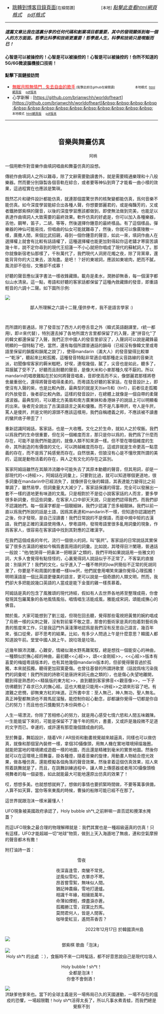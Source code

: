 - [<font size=3>跳轉到博客目錄頁面</font>](../../../tableOfContent.md)[<font size=2>在線閱讀</font>]&nbsp;&nbsp; &nbsp; &nbsp; &nbsp; &nbsp; &nbsp; &nbsp; &nbsp; &nbsp;&nbsp; &nbsp;  <font size=2> [本地] </font><font size=3>[*_點擊此查看html網頁格式_*](../../../tableOfContent.html)&nbsp; &nbsp; [*_pdf格式_*](../../../tableOfContent.md.pdf)</font>
****

##### *_這篇文章比我在這裏分享的任何代碼和創業項目都重要，其中的發現關係到每一個人的方方面面。哲學比科學和技術更重要！哲學是人生，科學和技術只是喫飯而已！_*

#### 心智是可以被操控的！心智是可以被操控的！心智是可以被操控的！你所不知道的5G/6G微波腦機接口技術！ 

#### 點擊下面鏈接訪問
- [<font color=red>無眠月照無情門 . 失去自由的歌手</font>](https://github.com/brianwchh/worldofheart/blob/main/md_and_html/%E7%84%A1%E7%9C%A0%E6%9C%88%E7%85%A7%E7%84%A1%E6%83%85%E9%96%80.md)<font size=1> [點擊此前往github在線閱讀]</font> &nbsp;&nbsp;&nbsp;&nbsp;&nbsp;&nbsp;&nbsp;&nbsp;&nbsp;&nbsp;&nbsp;&nbsp;&nbsp;&nbsp;&nbsp; <font size=1>本地模式 &nbsp;[html網頁版](../../../md_and_html/無眠月照無情門.html) &nbsp;&nbsp;&nbsp; [pdf版本](../../../md_and_html/無眠月照無情門.md.pdf) </font>
- 心学新解 : [https://github.com/brianwchh/worldofheart](https://github.com/brianwchh/worldofheart)&nbsp;&nbsp;&nbsp;&nbsp;&nbsp;&nbsp;&nbsp;&nbsp;&nbsp;&nbsp;&nbsp;&nbsp;&nbsp;&nbsp;&nbsp; <font size=1>本地模式 &nbsp;[html網頁版](../../../md_and_html/心學新解.html) &nbsp;&nbsp;&nbsp; [pdf版本](../../../md_and_html/心學新解.md.pdf) </font>

****

</br>

****<p align="center" style="font-size: 22px;">音樂與舞臺仿真</p>****

<p align="center" style="font-size: small;">&nbsp;&nbsp;&nbsp;&nbsp;&nbsp;&nbsp;&nbsp;&nbsp;&nbsp;&nbsp;&nbsp;&nbsp;&nbsp;&nbsp;&nbsp;&nbsp;&nbsp;&nbsp;&nbsp;&nbsp; 阿柄</p>


一個用軟件對音樂作曲填詞唱曲和舞臺仿真的設想。  

傳統作曲填詞人之所以難尋，除了文辭需要勤讀書外，就是需要精通樂理和十八般樂器。然而要分別錄製各個音軌在綜合，或者要等神仙到齊了才能看一曲小樣的效果，這過程實在也應該是繁瑣。   

既然芯片和硬件設計都能仿真，就連那個震驚世界的核聚變都能仿真，爲何音樂不能仿真。如今深度學習能綜合出各種人聲，你想要鄧麗君的，或是梅豔芳的，又或者鐵肺鄧紫棋的聲音，以後的深度學習應該都做到，即使無法做到完美，也能足以表達作曲填詞人大致需要的最終效果。軟件仿真的好處是，你可以加入各種樂器，吉他，鋼琴，笛子，二胡，等等，然後選擇你鍾意的最終樣品。有了這個樣品，彈樂器的神仙可能易找，但唱曲的仙女可能就難尋了，然後，你就可以像廣陵散一樣，廣撒人間，來個比武招親，尋到一個你鍾意的聲音，如此一來，填詞作曲人在選擇權上就會有比較有話語權了，這種選擇權也能更加對得起你這老鏽才寒窗苦讀幾十年，說不定你尋到的現代王招蓮一不小心就把你唱成了現代的蘇軾詞人了。那你就像新宿老仙那樣了，千秋萬代了，我們現代人洞房花燭之夜，除了背黨章，還能背背你的大江東去，浪淘盡。是吧！？好的東坡詞，應該如東坡肉，肥而不膩，風流卻不低俗，文雅卻不成寡！   

好聽的聲音應似漢字書法一樣收鋒藏鋒。載舟是柔水，潤肺卻無香，每一個漢字都似山水清泉。這一點，粵語和好聽的客家話都保留了這種內斂藏鋒的發音，即重語輕音的六調十二聲。如下圖所示例:

<!-- image area, flex to make it center,it may not work for github, for html and pdf rendering only -->
<div align="center" style="page-break-inside: avoid;"> <!-- pictureWrapper_div add this only to make the bendan github understand -->

<div class="ImageWrapperFlex">

<div class="FlexSide"></div>



<image class="FlexImage"  src='./images/六調九聲.png'/>


<div class="FlexSide"></div>

</div>

</div> <!-- end pictureWrapper_div -->

<p align="center"> 鄙人所理解之六調十二聲,僅供參考，我不是語言學家 :) </p>
</br>

而所謂的普通話，除了發音加了西方人的卷舌音之外（韓式英語翻譯里，r統一都用l，即ㄹ來代替），特別還去掉了各地所謂方言里都保留了的入聲，連"拼音化"了的韓文都還保留了入聲，我們正宗中國人的發音里卻沒了，入聲詞可以說是藏鋒最明顯的一個特點了吧，當然，還有每個所謂普通話的韻母（已經沒有像韓文里或粵語里保留的韻腹和韻尾之說了），使得mandarin（滿大人）的發音變得比較單一“乾淨”，聽起來比較孤獨，這種發音特點非常適合唱那種走尖音路線的音樂流派，初聞像喫客家的耨米糍粑，好喫，連喫幾個，膩了，尖音也是如此，聽多了，耳膜膩了受不了。好聽而且耐聽的聲音，是像大米和小麥那種久喫不厭的。所以mandarin的唱歌難點在於如何將聲音唱柔，音即使高而不尖，像鄧麗君那樣將卷舍嚴重弱化，還得將聲音唱得柔柔的。而粵語及好聽的客家話，在發音設計上，即使沒有入聲的紫，也是比較內斂，最典型的就是天(tian1)和（tin1），前者往走孤獨的外放發音，後者卻比較內斂。這樣的發音設計，在總體上就像是一個自帶的柔聲濾波器。最典型的，可以聽北方美眉和南方廣東妹和香港妹子的說話上可以明顯看的出來。後者完全說出了古漢語語言之美和優雅。而不是凡事帶屄，夸人是牛屄，罵人是傻屄，屄是文明的源頭不應該這樣用，我們自稱禮義之邦，不應該被不讀書的蠻屄痞子帶歪了！

重新認識阿姆話，客家話，也是一大收穫。文化之於生命，就如人之於喫飯。我們以爲我們的生命很重要，但在另一個維度而言，那只是你以爲的，我們爲了什麼而存在，可能不是我們所能選的，就像人類不知來源一樣。但不管在哪個維度的生命，其所創造的有價值的文化，可以跨越維度而存在。這或許就是生命更高一點意義的存在，而不是爲了純感覺而存在。自然很美，但狼沒有心是不懂欣賞所謂的美的，這就是動物活着的存在，與人之有文化的存在之區別。    

客家阿姆話雖然在其顛沛流離中可能失去了其原本動聽的聲音，但其用詞，卻是一部現代的<<詩經>>，阿姆話在詞彙上，只要對比過，就可以知道哪個更道地，很多詞彙在mandarin中已經消失了，就像拼音化後的韓語，其表達能力變得比之前單調了，雖然易學，但詞彙量大大減少了。客家話保護的得當，完全可以發展出一套不一樣的道地更有味道的文風。只是相對於不是從小說客家話的人而言，要多學很多新詞彙，但這些詞彙，在客家人口中卻天天說，只是她們認得我們，而我們卻不認識她們。每一個漢字都是一個靚細妹，我們少認識了恁多細靚妹。我們以前一直以爲我們所說的話是土語，因爲其表達和mandarin不一樣，但知道你認識她們之後，你才發現，是自己沒讀書！我們日常說的不是俚語，而是中規中矩的古漢語，我們是正確的漢語使用傳人，學粵語時，發現粵語里很多亂用詞彙的現象，作爲客家人，很容易在客家語中找到其對應的正確漢字。  

在我們這個成長的年代，流行一個很火的詞，叫“裝屄”。客家話的日常說話其實保留了很多古漢語的被如今稱爲書面用語的詞彙。比如說，其唩得目汁闌珊，普通話一般說："他/她哭得一把鼻涕一把眼淚"之類的，我們平時如果說話用一些雅文的詞，大多人會覺得有點怪怪的，心裏覺得詞人說話似乎不正常了，不客氣的直接說：別裝屄了！我們的文化，似乎進入了一種不帶屄的low屄簡俗不正常的死胡同里了，你要是不和周圍的羣體一樣low屄，他們就會用嘲笑來讓你覺得心理孤獨！明明漢語是一個比英語更優美的語言，更可以說是一個奇蹟的人類文明，然而，我們卻大多把能說幾口英語的人當成是能下金蛋的雞一樣羨慕着。

阿姆話是真的包含了風雅頌的現代詩經，假如有人去世界各地將至整理成冊，你會發現其包羅萬象的各地風情風俗。唱情唱生活能成風，雅能成宋詞，頌能成撫心的佛音。

關於風，大家可能想到了劉三姐，但現在回去聽，覺得那些電視把黃鶯的婉約唱成了烏鴉一樣的尖刺之聲，沒有對前輩不敬之意，那會的藝術家是真的抱着對藝術負責的態度來工作，只是我這門外漢淺薄地認爲是我們沒有反思自己語言，幾百年來，張口從衆，卻不思考的結果。比如，有多少人問過上午是什麼意思？韓國人都知道說午前。堂堂中國人說上午。說垃圾是垃圾。

近幾年顛沛流離，心難安，情緒似潮水野馬難駕馭，總是想找一個能安心的神曲，一種類似於撫心經的神曲，最初聽<<心經>>，頌<<金剛經>>，<<心經>>版本有喜愛的梅姐粵語版本的，也有其他幾個mandarin版本的，但卻覺得聲音過於孤獨，本來就孤獨，聽得更加寂寞憂傷。也曾往基督的所謂詩歌里（話說爲啥污染我們的詞彙呢！我們所說的詩歌可是唐詩宋詞元曲之類的），也是傷心失望地離開，聽到得是熟悉的<<精裝版的東方紅>>，直到聽到客家佛音<<觀音像>>，一下子彷彿聽到了尋求已久的撫心經。這也大概是只能用<<詩經>>之頌來形容了吧。有渡難之悲憫，卻無東方紅的味道。正所書中言：至人無己，神人無功，聖人無名。真正神聖都無須也不屑馬屁溜鬚，能控制你起心動念，卻都讓你覺得一切都是你自己的努力！而且他也只獎勵努力本份與修心！      

人生一場漂流，你除了苦相修心的努力，就是用心感受七情六慾和人間五味雜陳。一生能能留下來的，可能是保留不了幾千年的照片，書畫，又或許是幾段微不足道的文字而已。幸運的，或許還有那麼幾個譜成曲的詞。

至於舞臺，舞蹈設計，隨着VR / AR技術和動畫視覺越來越逼真，同樣也可以做仿真，就像和那個室內裝修一樣，拿個3D攝像頭，用無人機在實地環境掃描幾圈，就能把當地的環境建成遊戲一樣的地圖，而且還是精確到毫米的實景地圖。然後你就可以在這環境上搭舞臺，掛各種燈，隨着音樂的旋律，用動畫人物結合燈光效果，做各種仿真，還能模擬各個角落的聲音效果。然後拿着這個仿真效果，招人來照着跳舞就是了，而且，在跳舞訓練過程中，讓人帶上傳感器或者用3D攝像頭檢視舞者的每一個姿態，如此就能最大可能地還原出仿真的效果了！

哎，想想多美。也就想想就夠了。想做的事情也要抓緊時間做，不要等萬事俱備，人算不如天算，當你等來東風的時候，曹操的船隊可能已經不在那了。

這世界就跟泡沫一樣米麗懂人！

UFO現象被美國政府承認了，Holy bubble sh*t,之前幹嘛一直否認和攪渾水掩蓋？

而這UFO現象之最合理的物理解釋就是：我們其實也是一種超級逼真的仿真！只有這樣，UFO才能超越一切“地球”物質，做到上天入海遁地了無痕，連和空氣摩擦的聲音都木有撒！   


附打油詩一首：  

<p align="center"> 雪夜 </p>

<div align="center"> <!-- div_1-->

<p align="center"> 

夜深喜逢雪，南蠻不常見。  
逆風似雪松，衣單亦不寒。  
昂首嘗雪絮，無味似人間。  
猶記神農癲，雪地打邊爐。  
相識千年緣，相擁抵萬年。  
命薄如煙輕，煙盡淚亦蒼。  
孤獨勝江雪，寂寞比烈馬。  
莫問君何人，皆是人間客。  
咖啡愛紅豆，遙問茶香否？  

</p>
</div>


<p align="right"> 2022年12月17日 於韓國濟州島 &nbsp;&nbsp;&nbsp;&nbsp;&nbsp;&nbsp;&nbsp;&nbsp;&nbsp;&nbsp;&nbsp; </p>  

<!-- image area, flex to make it center,it may not work for github, for html and pdf rendering only -->
<div align="center" style="page-break-inside: avoid;margin-top:1px; margin-bottom:1px;"> <!-- pictureWrapper_div add this only to make the bendan github understand -->

<div class="ImageWrapperFlex">
<div class="FlexSide"></div>
<image class="FlexImage"  src='../../images/泡沫鄧紫棋.jpg'/>
<div class="FlexSide"></div>
</div>
<p align="center" style="margin:0px;"> 鄧紫棋 歌曲「泡沫」</p> 
</div> <!-- end pictureWrapper_div --> 

<!-- image area, flex to make it center,it may not work for github, for html and pdf rendering only -->
<div align="center" style="page-break-inside: avoid; margin-top:1px; margin-bottom:1px;"> <!-- pictureWrapper_div add this only to make the bendan github understand -->
<div class="ImageWrapperFlex" >
<div class="FlexSide"  ></div>
<image class="FlexImage"   src='../../images/bubble.png'/>
<div class="FlexSide" ></div>
</div>
<p align="center" style="margin:0px;"> Holy sh*t 的出處 ：），食飯時不來一口時髦話，都不好意思說自己是現代垃圾人</p> 
<div>

<p>

Holy bubble !  sh*t！   
全都是泡沫！  
你會不會倒酒！ 

</p>
</div>

</div> <!-- end pictureWrapper_div -->


<!-- image area, flex to make it center,it may not work for github, for html and pdf rendering only -->
<div align="center" style="page-break-inside: avoid;"> <!-- pictureWrapper_div add this only to make the bendan github understand -->
<div class="ImageWrapperFlex" >
<div class="FlexSide"  ></div>
<image class="FlexImage"   src='../../images/太平天國節日.png'/>
<div class="FlexSide" ></div>
</div>
<p align="center" style="margin:0px;"> 洪缺爹他爹來也。當下的全球主義是另一場佈局已久的天國運動，一場不存在的瘟疫的恐懼，一場超限戰！holy sh*t活得太長了，所以凡事水煮青蛙，而我們總是覺察不到 </p> 
</div> <!-- end pictureWrapper_div -->

<style>

.ImageWrapperFlex {
    display: flex; 
    flex-direction: row; 
    margin-top: 1px; 
    margin-bottom: 1px;

    width: 100% ;
}

.FlexSide {
    flex-basis: 0px ;
    flex:1;

}



/* large device screen*/
@media only screen and (min-width: 600px) {

    .FlexImage {
        flex-basis: 600px ;
        flex:0;    
        height:auto; 
        max-width: 600px;
        min-width: 600px;
     
    }

}

 /* small device screen*/
@media only screen and (max-width: 600px) {
    
    .FlexImage {
        flex-basis: 600px ;
        flex:1;
        height:auto; 
     
    }

}

/* style for print !important*/
@media print {

    .FlexImage {
        flex-basis: 600px ;
        flex:0;    
        height:auto; 
        max-width: 600px;
        min-width: 600px;
     
    }
}

</style>


